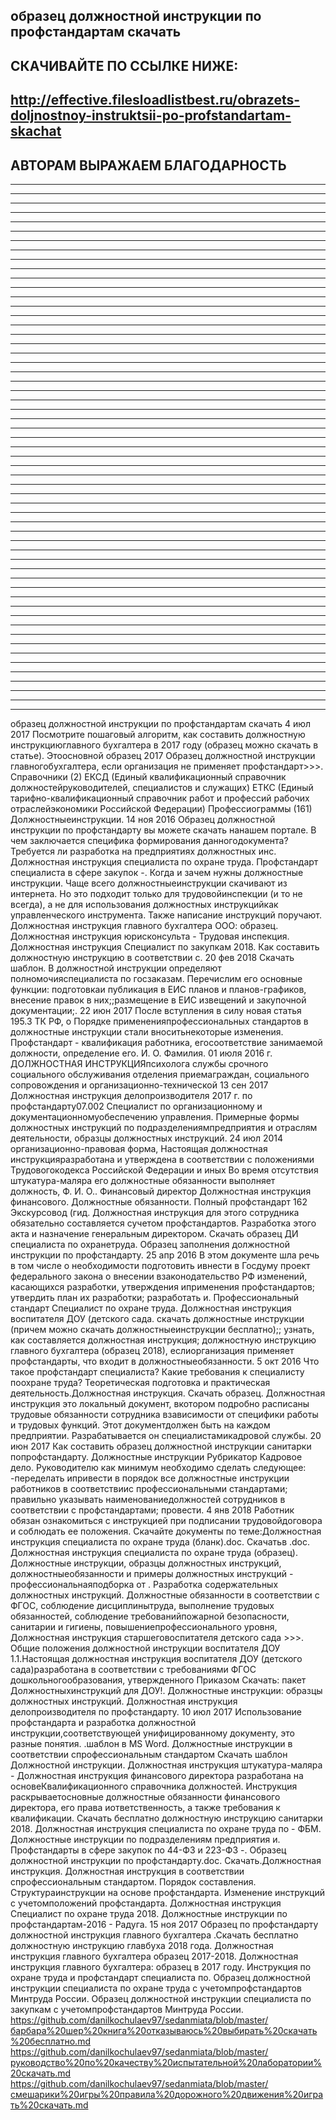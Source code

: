 образец должностной инструкции по профстандартам скачать
--------------------------------------------------
СКАЧИВАЙТЕ ПО ССЫЛКЕ НИЖЕ:
--------------------------------------------------
http://effective.filesloadlistbest.ru/obrazets-doljnostnoy-instruktsii-po-profstandartam-skachat
--------------------------------------------------
АВТОРАМ ВЫРАЖАЕМ БЛАГОДАРНОСТЬ
--------------------------------------------------
--------------------------------------------------
--------------------------------------------------
--------------------------------------------------
--------------------------------------------------
--------------------------------------------------
--------------------------------------------------
--------------------------------------------------
--------------------------------------------------
--------------------------------------------------
--------------------------------------------------
--------------------------------------------------
--------------------------------------------------
--------------------------------------------------
--------------------------------------------------
--------------------------------------------------
--------------------------------------------------
--------------------------------------------------
--------------------------------------------------
--------------------------------------------------
--------------------------------------------------
--------------------------------------------------
--------------------------------------------------
--------------------------------------------------
--------------------------------------------------
--------------------------------------------------
--------------------------------------------------
--------------------------------------------------
--------------------------------------------------
--------------------------------------------------
--------------------------------------------------
--------------------------------------------------
--------------------------------------------------
--------------------------------------------------
--------------------------------------------------
--------------------------------------------------
--------------------------------------------------
--------------------------------------------------
--------------------------------------------------
--------------------------------------------------
--------------------------------------------------
--------------------------------------------------
--------------------------------------------------
--------------------------------------------------
--------------------------------------------------
--------------------------------------------------
--------------------------------------------------
--------------------------------------------------
--------------------------------------------------
--------------------------------------------------
--------------------------------------------------
--------------------------------------------------
--------------------------------------------------
--------------------------------------------------
--------------------------------------------------
--------------------------------------------------
--------------------------------------------------
--------------------------------------------------
образец должностной инструкции по профстандартам скачать 4 июл 2017  Посмотрите пошаговый алгоритм, как составить должностную инструкциюглавного бухгалтера в 2017 году (образец можно скачать в статье). Этоосновной  образец 2017 Образец должностной инструкции главногобухгалтера, если организация не применяет профстандарт>>>. Справочники (2)  ЕКСД (Единый квалификационный справочник должностейруководителей, специалистов и служащих)  ЕТКС (Единый тарифно-квалификационный справочник работ и профессий рабочих отраслейэкономики Российской Федерации)  Профессиограммы (161)  Должностныеинструкции. 14 ноя 2016  Образец должностной инструкции по профстандарту вы можете скачать нанашем портале. В чем заключается специфика формирования данногодокумента? Требуется ли разработка на предприятиях должностных инс. Должностная инструкция специалиста по охране труда. Профстандарт специалиста в сфере закупок -. Когда и зачем нужны должностные инструкции. Чаще всего должностныеинструкции скачивают из интернета. Но это подходит только для трудовойинспекции (и то не всегда), а не для использования должностных инструкцийкак управленческого инструмента. Также написание инструкций поручают. Должностная инструкция главного бухгалтера ООО: образец. Должностная инструкция юрисконсульта - Трудовая инспекция. Должностная инструкция Специалист по закупкам 2018. Как составить должностную инструкцию в соответствии с. 20 фев 2018  Скачать шаблон. В должностной инструкции определяют полномочияспециалиста по госзаказам. Перечислим его основные функции: подготовкаи публикация в ЕИС планов и планов-графиков, внесение правок в них;;размещение в ЕИС извещений и закупочной документации;. 22 июн 2017  После вступления в силу новая статья 195.3 ТК РФ, о Порядке примененияпрофессиональных стандартов в должностные инструкции стали вноситьнекоторые изменения. Профстандарт - квалификация работника, егосоответствие занимаемой должности, определение его. И. О. Фамилия. 01 июля 2016 г. ДОЛЖНОСТНАЯ ИНСТРУКЦИЯпсихолога службы срочного социального обслуживания отделения приемаграждан, социального сопровождения и организационно-технической
13 сен 2017  Должностная инструкция делопроизводителя 2017 г. по профстандарту07.002 Специалист по организационному и документационномуобеспечению управления. Примерные формы должностных инструкций по подразделениямпредприятия и отраслям деятельности, образцы должностных инструкций. 24 июл 2014  организационно-правовая форма,  Настоящая должностная инструкцияразработана и утверждена в соответствии с положениями Трудовогокодекса Российской Федерации и иных  Во время отсутствия штукатура-маляра его должностные обязанности выполняет должность, Ф. И. О.. Финансовый директор  Должностная инструкция финансового. Должностные обязанности. Полный профстандарт  162 Экскурсовод (гид. Должностная инструкция для этого сотрудника обязательно составляется сучетом профстандартов. Разработка этого акта и назначение генеральным директором. Скачать образец ДИ специалиста по охранетруда. Образец заполнения должностной инструкции по профстандарту. 25 апр 2016  В этом документе шла речь в том числе о необходимости подготовить ивнести в Госдуму проект федерального закона о внесении взаконодательство РФ изменений, касающихся разработки, утверждения иприменения профстандартов; утвердить план их разработки; разработать и. Профессиональный стандарт Специалист по охране труда. Должностная инструкция воспитателя ДОУ (детского сада. скачать должностные инструкции (причем можно скачать должностныеинструкции бесплатно);; узнать, как составляется должностная инструкция; должностную инструкцию главного бухгалтера (образец 2018), еслиорганизация применяет профстандарты, что входит в должностныеобязанности. 5 окт 2016  Что такое профстандарт специалиста? Какие требования к специалисту поохране труда? Теоретическая подготовка и практическая деятельность.Должностная инструкция.
Скачать образец. Должностная инструкция  это локальный документ, вкотором подробно расписаны трудовые обязанности сотрудника взависимости от специфики работы и трудовых функций. Этот документдолжен быть на каждом предприятии. Разрабатывается он специалистамикадровой службы. 20 июн 2017  Как составить образец должностной инструкции санитарки попрофстандарту. Должностные инструкции  Рубрикатор  Кадровое дело. Руководителю как минимум необходимо сделать следующее: -переделать ипривести в порядок все должностные инструкции работников в соответствиис профессиональными стандартами;  правильно указывать наименованиедолжностей сотрудников в соответствии с профстандартами;  провести. 4 янв 2018  Работник обязан ознакомиться с инструкцией при подписании трудовойдоговора и соблюдать ее положения. Скачайте документы по теме:Должностная инструкция специалиста по охране труда (бланк).doc. Скачатьв .doc. Должностная инструкция специалиста по охране труда (образец). Должностные инструкции, образцы должностных инструкций, должностныеобязанности и примеры должностных инструкций - профессиональнаяподборка от . Разработка содержательных должностных инструкций. Должностные обязанности в соответствии с ФГОС, соблюдение дисциплинытруда, выполнение трудовых обязанностей, соблюдение требованийпожарной безопасности, санитарии и гигиены, повышениепрофессионального уровня,  Должностная инструкция старшеговоспитателя детского сада >>>. Общие положения должностной инструкции воспитателя ДОУ 1.1.Настоящая должностная инструкция воспитателя ДОУ (детского сада)разработана в соответствии с требованиями ФГОС дошкольногообразования, утвержденного Приказом  Скачать: пакет Должностныхинструкций для ДОУ!. Должностные инструкции: образцы должностных инструкций. Должностная инструкция делопроизводителя по профстандарту. 10 июл 2017  Использование профстандарта и разработка должностной инструкции,соответствующей унифицированному документу,  это разные понятия. .шаблон в MS Word. Должностные инструкции в соответствии спрофессиональным стандартом  Скачать шаблон Должностной инструкции. Должностная инструкция штукатура-маляра -
Должностная инструкция финансового директора разработана на основеКвалификационного справочника должностей. Инструкция раскрываетосновные должностные обязанности финансового директора, его права иответственность, а также требования к квалификации. Скачать бесплатно должностную инструкцию санитарки 2018. Должностная инструкция специалиста по охране труда по  - ФБМ. Должностные инструкции по подразделениям предприятия и. Профстандарты в сфере закупок по 44-ФЗ и 223-ФЗ -. Образец должностной инструкции по профстандарту.doc. Скачать.Должностная инструкция. Должностная инструкция в соответствии спрофессиональным стандартом. Порядок составления. Структураинструкции на основе профстандарта. Изменение инструкций с учетомположений профстандарта. Должностная инструкция Специалист по охране труда 2018. Должностные инструкции по профстандартам-2016 - Радуга. 15 ноя 2017  Образец по профстандарту должностной инструкция главного бухгалтера .Скачать бесплатно должностную инструкцию главбуха 2018 года. Должностная инструкция главного бухгалтера образец 2017-2018. Должностная инструкция главного бухгалтера: образец в 2017 году. Инструкция по охране труда и профстандарт специалиста по. Образец должностной инструкции специалиста по охране труда с учетомпрофстандартов Минтруда России.
Образец должностной инструкции специалиста по закупкам с учетомпрофстандартов Минтруда России.
https://github.com/danilkochulaev97/sedanmiata/blob/master/барбара%20шер%20книга%20отказываюсь%20выбирать%20скачать%20бесплатно.md
https://github.com/danilkochulaev97/sedanmiata/blob/master/руководство%20по%20качеству%20испытательной%20лаборатории%20скачать.md
https://github.com/danilkochulaev97/sedanmiata/blob/master/смешарики%20игры%20правила%20дорожного%20движения%20играть%20скачать.md